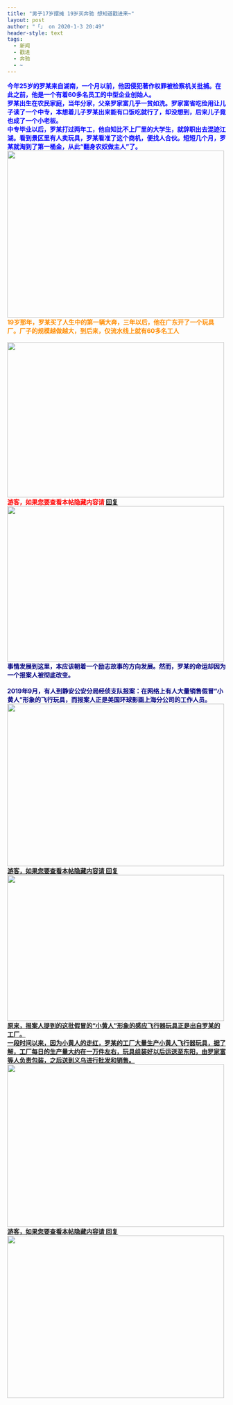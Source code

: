 ```yaml
---
title: "男子17岁摆摊 19岁买奔驰 想知道戳进来~"
layout: post
author: "「」 on 2020-1-3 20:49"
header-style: text
tags:
  - 新闻
  - 戳进
  - 奔驰
  - ~
---
```


<head>
 <script type="text/javascript">replyreload += ',' + 5904080;</script> 
</head>
<body>
 <div align="left"> 
  <strong><font color="blue">今年25岁的罗某来自湖南，一个月以前，他因侵犯著作权罪被检察机关批捕。在此之前，他是一个有着60多名员工的中型企业创始人。</font></strong> 
 </div> 
 <div align="left"> 
  <strong><font color="blue">罗某出生在农民家庭，当年分家，父亲罗家富几乎一贫如洗。罗家富省吃俭用让儿子读了一个中专，本想着儿子罗某出来能有口饭吃就行了，却没想到，后来儿子竟也成了一个小老板。</font></strong> 
 </div> 
 <div align="left"> 
  <strong><font color="blue">中专毕业以后，罗某打过两年工，他自知比不上厂里的大学生，就辞职出去混迹江湖。看到景区里有人卖玩具，罗某看准了这个商机，便找人合伙。短短几个月，罗某就淘到了第一桶金，从此“翻身农奴做主人”了。</font></strong> 
 </div>
 <img width="500" height="385" src="http://p1.pstatp.com/large/pgc-image/RmEv3YS18PhINN"> 
 <div align="left"> 
  <strong><font color="darkorange">19岁那年，罗某买了人生中的第一辆大奔，三年以后，他在广东开了一个玩具厂。厂子的规模越做越大，到后来，仅流水线上就有60多名工人<br> </font></strong> 
 </div>
 <strong><font color="darkorange"><br> 
   <div align="left"> 
    <img width="500" height="358" src="http://p1.pstatp.com/large/pgc-image/RmEv3YqEGsCZOM"> 
    <br> 
   </div> 
   <div align="left"> 
    <strong><font color="red"> 
      <div class="locked">
        游客，如果您要查看本帖隐藏内容请 
       <a href="forum.php?mod=post&amp;action=reply&amp;fid=2&amp;tid=545577" onclick="showWindow('reply', this.href)">回复</a> 
      </div></font></strong> 
   </div> 
   <div align="left"> 
    <img width="500" height="359" src="http://p3.pstatp.com/large/pgc-image/RmEv3aMHorbagt"> 
    <br> 
   </div> 
   <div align="left"> 
    <strong><font color="navy">事情发展到这里，本应该朝着一个励志故事的方向发展。然而，罗某的命运却因为一个报案人被彻底改变。</font></strong> 
   </div><br> 
   <div align="left"> 
    <strong><font color="navy">2019年9月，有人到静安公安分局经侦支队报案：在网络上有人大量销售假冒“小黄人”形象的飞行玩具，而报案人正是美国环球影画上海分公司的工作人员。</font></strong> 
   </div></font></strong> 
 <div align="left"> 
  <strong><font color="darkorange"></font></strong> 
  <img width="500" height="375" src="http://p1.pstatp.com/large/pgc-image/RmEv3zq9H6mw3s"> 
 </div> 
 <div align="left"> 
  <strong><u> 
    <div class="locked">
      游客，如果您要查看本帖隐藏内容请 
     <a href="forum.php?mod=post&amp;action=reply&amp;fid=2&amp;tid=545577" onclick="showWindow('reply', this.href)">回复</a> 
    </div></u></strong> 
 </div>
 <strong><u><img width="500" height="337" src="http://p1.pstatp.com/large/pgc-image/RmEv40I2tlnLAr"></u></strong> 
 <div align="left"> 
  <strong><u>原来，报案人提到的这批假冒的“小黄人”形象的感应飞行器玩具正是出自罗某的工厂。</u></strong> 
 </div> 
 <div align="left"> 
  <strong><u>一段时间以来，因为小黄人的走红，罗某的工厂大量生产小黄人飞行器玩具，据了解，工厂每日的生产量大约在一万件左右，玩具组装好以后运送至东阳，由罗家富等人负责包装，之后送到义乌进行批发和销售。</u></strong> 
 </div>
 <strong><u><img width="500" height="375" src="http://p1.pstatp.com/large/pgc-image/RmEv40VF5l1Ah7"></u></strong> 
 <div align="left"> 
  <strong><u> 
    <div class="locked">
      游客，如果您要查看本帖隐藏内容请 
     <a href="forum.php?mod=post&amp;action=reply&amp;fid=2&amp;tid=545577" onclick="showWindow('reply', this.href)">回复</a> 
    </div></u></strong> 
 </div>
 <img width="500" height="375" src="http://p3.pstatp.com/large/pgc-image/RmEv41NDXTzpNM">
</body>


